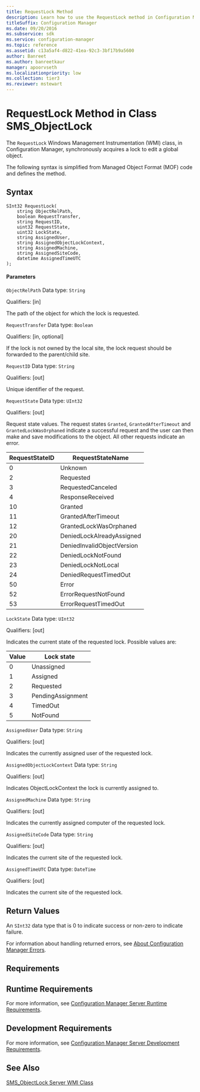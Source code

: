 ```yaml
---
title: RequestLock Method
description: Learn how to use the RequestLock method in Configuration Manager to synchronously acquire a lock to edit a global object.
titleSuffix: Configuration Manager
ms.date: 09/20/2016
ms.subservice: sdk
ms.service: configuration-manager
ms.topic: reference
ms.assetid: c13a5af4-d822-41ea-92c3-3bf17b9a5600
author: Banreet
ms.author: banreetkaur
manager: apoorvseth
ms.localizationpriority: low
ms.collection: tier3
ms.reviewer: mstewart
---
```

# RequestLock Method in Class SMS_ObjectLock
The `RequestLock` Windows Management Instrumentation (WMI) class, in Configuration Manager, synchronously acquires a lock to edit a global object.

 The following syntax is simplified from Managed Object Format (MOF) code and defines the method.

## Syntax

```
SInt32 RequestLock(
    string ObjectRelPath,
    boolean RequestTransfer,
    string RequestID,
    uint32 RequestState,
    uint32 LockState,
    string AssignedUser,
    string AssignedObjectLockContext,
    string AssignedMachine,
    string AssignedSiteCode,
    datetime AssignedTimeUTC
);
```

#### Parameters
 `ObjectRelPath`
 Data type: `String`

 Qualifiers: [in]

 The path of the object for which the lock is requested.

 `RequestTransfer`
 Data type: `Boolean`

 Qualifiers: [in, optional]

 If the lock is not owned by the local site, the lock request should be forwarded to the parent/child site.

 `RequestID`
 Data type: `String`

 Qualifiers: [out]

 Unique identifier of the request.

 `RequestState`
 Data type: `UInt32`

 Qualifiers: [out]

 Request state values. The request states `Granted`, `GrantedAfterTimeout` and `GrantedLockWasOrphaned` indicate a successful request and the user can then make and save modifications to the object. All other requests indicate an error.

|RequestStateID|RequestStateName|
|--------------------|----------------------|
|0|Unknown|
|2|Requested|
|3|RequestedCanceled|
|4|ResponseReceived|
|10|Granted|
|11|GrantedAfterTimeout|
|12|GrantedLockWasOrphaned|
|20|DeniedLockAlreadyAssigned|
|21|DeniedInvalidObjectVersion|
|22|DeniedLockNotFound|
|23|DeniedLockNotLocal|
|24|DeniedRequestTimedOut|
|50|Error|
|52|ErrorRequestNotFound|
|53|ErrorRequestTimedOut|

 `LockState`
 Data type: `UInt32`

 Qualifiers: [out]

 Indicates the current state of the requested lock. Possible values are:

| Value | Lock state |
| ----- | ---------- |
|0|Unassigned|
|1|Assigned|
|2|Requested|
|3|PendingAssignment|
|4|TimedOut|
|5|NotFound|

 `AssignedUser`
 Data type: `String`

 Qualifiers: [out]

 Indicates the currently assigned user of the requested lock.

 `AssignedObjectLockContext`
 Data type: `String`

 Qualifiers: [out]

 Indicates ObjectLockContext the lock is currently assigned to.

 `AssignedMachine`
 Data type: `String`

 Qualifiers: [out]

 Indicates the currently assigned computer of the requested lock.

 `AssignedSiteCode`
 Data type: `String`

 Qualifiers: [out]

 Indicates the current site of the requested lock.

 `AssignedTimeUTC`
 Data type: `DateTime`

 Qualifiers: [out]

 Indicates the current site of the requested lock.

## Return Values
 An `SInt32` data type that is 0 to indicate success or non-zero to indicate failure.

 For information about handling returned errors, see [About Configuration Manager Errors](../../../develop/core/understand/about-configuration-manager-errors.md).

## Requirements

## Runtime Requirements
 For more information, see [Configuration Manager Server Runtime Requirements](../../../develop/core/reqs/server-runtime-requirements.md).

## Development Requirements
 For more information, see [Configuration Manager Server Development Requirements](../../../develop/core/reqs/server-development-requirements.md).

## See Also
 [SMS_ObjectLock Server WMI Class](../../../develop/reference/misc/sms_objectlock-server-wmi-class.md)
